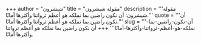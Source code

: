 +++
author = "شيشرون"
title = "مقولة شيشرون"
description = '''مقولة شيشرون: أن نكون راضين بما نملكه هو أعظم ثرواتنا وأكثرها أمانًا.'''
quote = '''أن نكون راضين بما نملكه هو أعظم ثرواتنا وأكثرها أمانًا.'''
slug = '''أن-نكون-راضين-بما-نملكه-هو-أعظم-ثرواتنا-وأكثرها-أمانًا'''
+++
أن نكون راضين بما نملكه هو أعظم ثرواتنا وأكثرها أمانًا.
